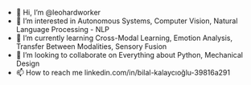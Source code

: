 - 👋 Hi, I’m @leohardworker
- 👀 I’m interested in Autonomous Systems, Computer Vision, Natural Language Processing - NLP
- 🌱 I’m currently learning Cross-Modal Learning, Emotion Analysis, Transfer Between Modalities, Sensory Fusion
- 💞️ I’m looking to collaborate on Everything about Python, Mechanical Design
- 📫 How to reach me linkedin.com/in/bilal-kalaycıoğlu-39816a291

<!---
leohardworker/leohardworker is a ✨ special ✨ repository because its `README.md` (this file) appears on your GitHub profile.
You can click the Preview link to take a look at your changes.
--->
